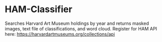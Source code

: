 # HAM-Classifier
Searches Harvard Art Museum holdings by year and returns masked images, text file of classifications, and word cloud.
Register for HAM API here: https://harvardartmuseums.org/collections/api
